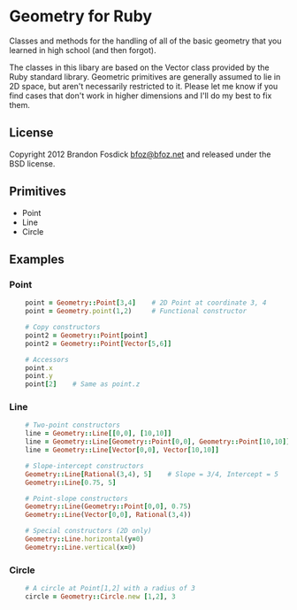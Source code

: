 Geometry for Ruby
=================

Classes and methods for the handling of all of the basic geometry that you 
learned in high school (and then forgot).

The classes in this libary are based on the Vector class provided by the Ruby 
standard library. Geometric primitives are generally assumed to lie in 2D space,
but aren't necessarily restricted to it. Please let me know if you find cases 
that don't work in higher dimensions and I'll do my best to fix them.

License
-------

Copyright 2012 Brandon Fosdick <bfoz@bfoz.net> and released under the BSD 
license.

Primitives
----------

- Point
- Line
- Circle

Examples
--------

### Point
```ruby
    point = Geometry::Point[3,4]    # 2D Point at coordinate 3, 4
    point = Geometry.point(1,2)	    # Functional constructor

    # Copy constructors
    point2 = Geometry::Point[point]
    point2 = Geometry::Point[Vector[5,6]]

    # Accessors
    point.x
    point.y
    point[2]	# Same as point.z
```

### Line
```ruby
    # Two-point constructors
    line = Geometry::Line[[0,0], [10,10]]
    line = Geometry::Line[Geometry::Point[0,0], Geometry::Point[10,10]]
    line = Geometry::Line[Vector[0,0], Vector[10,10]]

    # Slope-intercept constructors
    Geometry::Line[Rational(3,4), 5]	# Slope = 3/4, Intercept = 5
    Geometry::Line[0.75, 5]

    # Point-slope constructors
    Geometry::Line(Geometry::Point[0,0], 0.75)
    Geometry::Line(Vector[0,0], Rational(3,4))

    # Special constructors (2D only)
    Geometry::Line.horizontal(y=0)
    Geometry::Line.vertical(x=0)
```

### Circle
```ruby
    # A circle at Point[1,2] with a radius of 3
    circle = Geometry::Circle.new [1,2], 3
```
